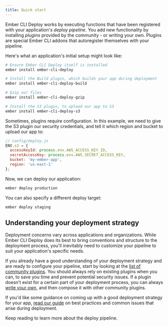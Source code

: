 ```yaml
---
title: Quick start
---
```


Ember CLI Deploy works by executing functions that have been registered with your application's *deploy pipeline*. You add new functionality by installing *plugins* provided by the community - or writing your own. Plugins are special Ember CLI addons that autoregister themselves with your pipeline.

Here's what an application's initial setup might look like:

```sh
# Ensure Ember CLI Deploy itself is installed
ember install ember-cli-deploy

# Install the Build plugin, which builds your app during deployment
ember install ember-cli-deploy-build

# Gzip our files
ember install ember-cli-deploy-gzip

# Install the S3 plugin, to upload our app to S3
ember install ember-cli-deploy-s3
```

Sometimes, plugins require configuration. In this example, we need to give the S3 plugin our security credentials, and tell it which region and bucket to upload our app to:

```js
// config/deploy.js
ENV.s3 = {
  accessKeyId: process.env.AWS_ACCESS_KEY_ID,
  secretAccessKey: process.env.AWS_SECRET_ACCESS_KEY,
  bucket: 'my-ember-app',
  region: 'us-east-1'
};
```

Now, we can deploy our application:

```sh
ember deploy production
```

You can also specify a different deploy target:

```sh
ember deploy staging
```

## Understanding your deployment strategy

Deployment concerns vary across applications and organizations. While Ember CLI Deploy does its best to bring conventions and structure to the deployment process, you'll inevitably need to customize your pipeline to suit your application's specific needs.

If you already have a good understanding of your deployment strategy and are ready to configure your pipeline, start by looking at the [list of community plugins](../plugins). You should always rely on existing plugins when you can, to save you time and prevent potential security issues. If a plugin doesn't exist for a certain part of your deployment process, you can always [write your own](../writing-a-plugin), and then compose it with other community plugins.

If you'd like some guidance on coming up with a good deployment strategy for your app, [read our guide](../deployment-strategies-overview) on best practices and common issues that arise during deployment.

Keep reading to learn more about the deploy pipeline.
